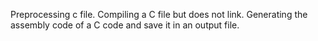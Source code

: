 Preprocessing c file.
Compiling a C file but does not link.
Generating the assembly code of a C code and save it in an output file.

